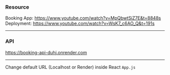 ### Resource
Booking App: https://www.youtube.com/watch?v=MpQbwtSiZ7E&t=8848s
Deployment: https://www.youtube.com/watch?v=WsK7_c6AO_Q&t=191s

___
### API
https://booking-api-duhj.onrender.com

___
Change default URL (Localhost or Render) inside React `App.js`